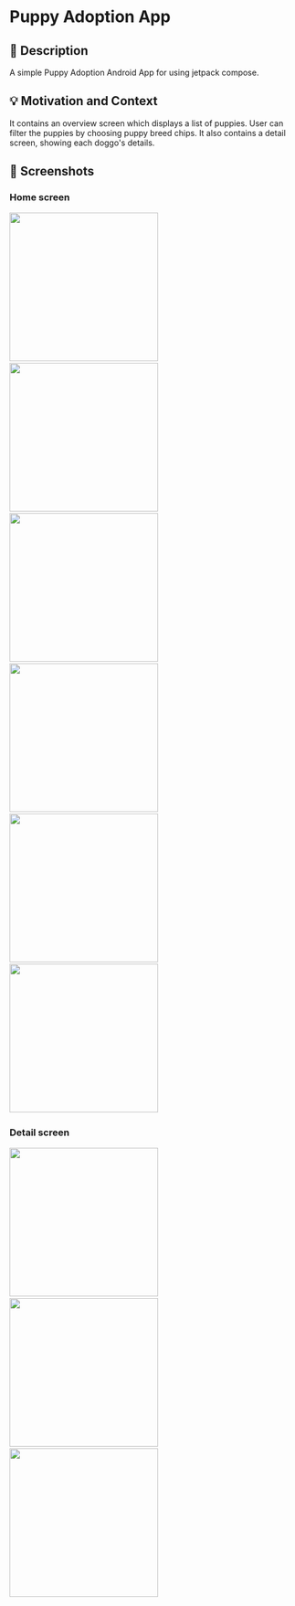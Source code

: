 # Puppy Adoption App

## :scroll: Description
A simple Puppy Adoption Android App for using jetpack compose.


## :bulb: Motivation and Context
It contains an overview screen which displays a list of puppies. User can filter the puppies by choosing puppy breed chips.
It also contains a detail screen, showing each doggo's details.


## :camera_flash: Screenshots

### Home screen

<img src="/screenshots/home1.png" width="260"> &emsp;
<img src="/screenshots/home2.png" width="260"> &emsp;
<img src="/screenshots/home3.png" width="260"> &emsp;
<img src="/screenshots/home4.png" width="260"> &emsp;
<img src="/screenshots/hom5.png" width="260"> &emsp;
<img src="/screenshots/home6.png" width="260"> &emsp;

### Detail screen

<img src="/screenshots/detail1.png" width="260"> &emsp;
<img src="/screenshots/detail2.png" width="260"> &emsp;
<img src="/screenshots/detail3.png" width="260"> &emsp;
